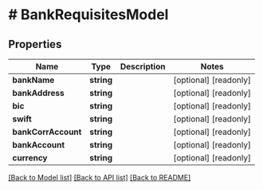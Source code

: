 # # BankRequisitesModel

## Properties

Name | Type | Description | Notes
------------ | ------------- | ------------- | -------------
**bankName** | **string** |  | [optional] [readonly]
**bankAddress** | **string** |  | [optional] [readonly]
**bic** | **string** |  | [optional] [readonly]
**swift** | **string** |  | [optional] [readonly]
**bankCorrAccount** | **string** |  | [optional] [readonly]
**bankAccount** | **string** |  | [optional] [readonly]
**currency** | **string** |  | [optional] [readonly]

[[Back to Model list]](../../README.md#models) [[Back to API list]](../../README.md#endpoints) [[Back to README]](../../README.md)
